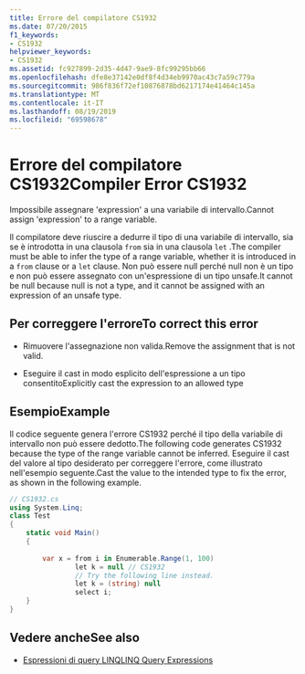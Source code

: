 ```yaml
---
title: Errore del compilatore CS1932
ms.date: 07/20/2015
f1_keywords:
- CS1932
helpviewer_keywords:
- CS1932
ms.assetid: fc927899-2d35-4d47-9ae9-8fc99295bb66
ms.openlocfilehash: dfe8e37142e0df8f4d34eb9970ac43c7a59c779a
ms.sourcegitcommit: 986f836f72ef10876878bd6217174e41464c145a
ms.translationtype: MT
ms.contentlocale: it-IT
ms.lasthandoff: 08/19/2019
ms.locfileid: "69598678"
---
```

# <a name="compiler-error-cs1932"></a><span data-ttu-id="433a6-102">Errore del compilatore CS1932</span><span class="sxs-lookup"><span data-stu-id="433a6-102">Compiler Error CS1932</span></span>
<span data-ttu-id="433a6-103">Impossibile assegnare 'expression' a una variabile di intervallo.</span><span class="sxs-lookup"><span data-stu-id="433a6-103">Cannot assign 'expression' to a range variable.</span></span>  
  
 <span data-ttu-id="433a6-104">Il compilatore deve riuscire a dedurre il tipo di una variabile di intervallo, sia se è introdotta in una clausola `from` sia in una clausola `let` .</span><span class="sxs-lookup"><span data-stu-id="433a6-104">The compiler must be able to infer the type of a range variable, whether it is introduced in a `from` clause or a `let` clause.</span></span> <span data-ttu-id="433a6-105">Non può essere null perché null non è un tipo e non può essere assegnato con un'espressione di un tipo unsafe.</span><span class="sxs-lookup"><span data-stu-id="433a6-105">It cannot be null because null is not a type, and it cannot be assigned with an expression of an unsafe type.</span></span>  
  
## <a name="to-correct-this-error"></a><span data-ttu-id="433a6-106">Per correggere l'errore</span><span class="sxs-lookup"><span data-stu-id="433a6-106">To correct this error</span></span>  
  
- <span data-ttu-id="433a6-107">Rimuovere l'assegnazione non valida.</span><span class="sxs-lookup"><span data-stu-id="433a6-107">Remove the assignment that is not valid.</span></span>  
  
- <span data-ttu-id="433a6-108">Eseguire il cast in modo esplicito dell'espressione a un tipo consentito</span><span class="sxs-lookup"><span data-stu-id="433a6-108">Explicitly cast the expression to an allowed type</span></span>  
  
## <a name="example"></a><span data-ttu-id="433a6-109">Esempio</span><span class="sxs-lookup"><span data-stu-id="433a6-109">Example</span></span>  
 <span data-ttu-id="433a6-110">Il codice seguente genera l'errore CS1932 perché il tipo della variabile di intervallo non può essere dedotto.</span><span class="sxs-lookup"><span data-stu-id="433a6-110">The following code generates CS1932 because the type of the range variable cannot be inferred.</span></span> <span data-ttu-id="433a6-111">Eseguire il cast del valore al tipo desiderato per correggere l'errore, come illustrato nell'esempio seguente.</span><span class="sxs-lookup"><span data-stu-id="433a6-111">Cast the value to the intended type to fix the error, as shown in the following example.</span></span>  
  
```csharp  
// CS1932.cs  
using System.Linq;  
class Test  
{  
    static void Main()  
    {  
  
        var x = from i in Enumerable.Range(1, 100)  
                let k = null // CS1932  
                // Try the following line instead.  
                let k = (string) null  
                select i;  
    }  
}  
```  
  
## <a name="see-also"></a><span data-ttu-id="433a6-112">Vedere anche</span><span class="sxs-lookup"><span data-stu-id="433a6-112">See also</span></span>

- [<span data-ttu-id="433a6-113">Espressioni di query LINQ</span><span class="sxs-lookup"><span data-stu-id="433a6-113">LINQ Query Expressions</span></span>](../programming-guide/linq-query-expressions/index.md)
